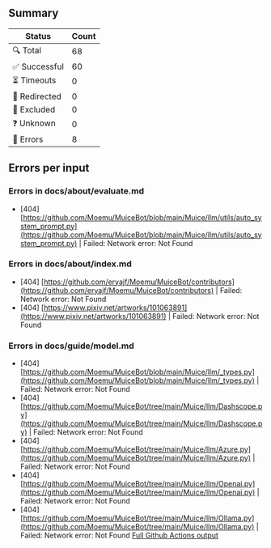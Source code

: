 ## Summary

| Status        | Count |
|---------------|-------|
| 🔍 Total      | 68    |
| ✅ Successful | 60    |
| ⏳ Timeouts   | 0     |
| 🔀 Redirected | 0     |
| 👻 Excluded   | 0     |
| ❓ Unknown    | 0     |
| 🚫 Errors     | 8     |

## Errors per input

### Errors in docs/about/evaluate.md

* [404] [https://github.com/Moemu/MuiceBot/blob/main/Muice/llm/utils/auto_system_prompt.py](https://github.com/Moemu/MuiceBot/blob/main/Muice/llm/utils/auto_system_prompt.py) | Failed: Network error: Not Found

### Errors in docs/about/index.md

* [404] [https://github.com/eryajf/Moemu/MuiceBot/contributors](https://github.com/eryajf/Moemu/MuiceBot/contributors) | Failed: Network error: Not Found
* [404] [https://www.pixiv.net/artworks/101063891](https://www.pixiv.net/artworks/101063891) | Failed: Network error: Not Found

### Errors in docs/guide/model.md

* [404] [https://github.com/Moemu/MuiceBot/blob/main/Muice/llm/_types.py](https://github.com/Moemu/MuiceBot/blob/main/Muice/llm/_types.py) | Failed: Network error: Not Found
* [404] [https://github.com/Moemu/MuiceBot/tree/main/Muice/llm/Dashscope.py](https://github.com/Moemu/MuiceBot/tree/main/Muice/llm/Dashscope.py) | Failed: Network error: Not Found
* [404] [https://github.com/Moemu/MuiceBot/tree/main/Muice/llm/Azure.py](https://github.com/Moemu/MuiceBot/tree/main/Muice/llm/Azure.py) | Failed: Network error: Not Found
* [404] [https://github.com/Moemu/MuiceBot/tree/main/Muice/llm/Openai.py](https://github.com/Moemu/MuiceBot/tree/main/Muice/llm/Openai.py) | Failed: Network error: Not Found
* [404] [https://github.com/Moemu/MuiceBot/tree/main/Muice/llm/Ollama.py](https://github.com/Moemu/MuiceBot/tree/main/Muice/llm/Ollama.py) | Failed: Network error: Not Found
[Full Github Actions output](https://github.com/MuikaAI/Muicebot-Doc/actions/runs/15972478404?check_suite_focus=true)
